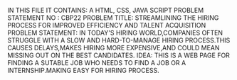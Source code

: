 IN THIS FILE IT CONTAINS:
A HTML, CSS, JAVA SCRIPT
PROBLEM STATEMENT NO : CBP22
PROBLEM TITLE: STREAMLINING THE HIRING PROCESS FOR IMPROVED EFFICIENCY AND TALENT ACQUISITION
PROBLEM STATEMENT: IN TODAY'S HIRING WORLD,COMPANIES OFTEN STRUGGLE WITH A SLOW AND HARD-TO-MANAGE HIRING PROCESS.THIS CAUSES DELAYS,MAKES HIRING MORE EXPENSIVE,AND COULD MEAN MISSING OUT ON THE BEST CANDIDATES.
IDEA: THIS IS A WEB PAGE FOR FINDING A SUTABLE JOB WHO NEEDS TO FIND A JOB OR A INTERNSHIP.MAKING EASY FOR HIRING PROCESS.
